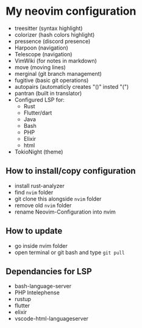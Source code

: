 # My neovim configuration
- treesitter (syntax highlight)
- colorizer (hash colors highlight)
- pressence (discord presence)
- Harpoon (navigation)
- Telescope (navigation)
- VimWiki (for notes in markdown)
- move (moving lines)
- merginal (git branch management)
- fugitive (basic git operations)
- autopairs (automaticly creates "()" insted "(")
- pantran (built in translator)
- Configured LSP for:
	- Rust
	- Flutter/dart
	- Java
	- Bash
	- PHP
	- Elixir 
	- html
- TokioNight (theme)
## How to install/copy configuration
- install rust-analyzer
- find ``nvim`` folder
- git clone this alongside ``nvim`` folder
- remove old ``nvim`` folder
- rename Neovim-Configuration into nvim
## How to update 
- go inside nvim folder 
- open terminal or git bash and type ``git pull``
## Dependancies for LSP
- bash-language-server
- PHP Intelephense
- rustup
- flutter 
- elixir
- vscode-html-languageserver
